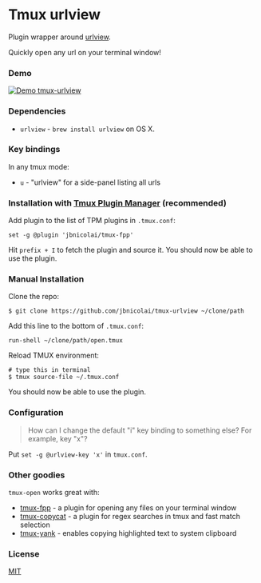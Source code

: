 # Tmux urlview

Plugin wrapper around [urlview](https://github.com/sigpipe/urlview).

Quickly open any url on your terminal window!

### Demo

[![Demo tmux-urlview](http://g.recordit.co/5Uh5W4oaPR.gif)](http://recordit.co/5Uh5W4oaPR)

### Dependencies

- `urlview` - `brew install urlview` on OS X.

### Key bindings

In any tmux mode:

- `u` - "urlview" for a side-panel listing all urls


### Installation with [Tmux Plugin Manager](https://github.com/tmux-plugins/tpm) (recommended)

Add plugin to the list of TPM plugins in `.tmux.conf`:

    set -g @plugin 'jbnicolai/tmux-fpp'


Hit `prefix + I` to fetch the plugin and source it. You should now be able to
use the plugin.

### Manual Installation

Clone the repo:

    $ git clone https://github.com/jbnicolai/tmux-urlview ~/clone/path

Add this line to the bottom of `.tmux.conf`:

    run-shell ~/clone/path/open.tmux

Reload TMUX environment:

    # type this in terminal
    $ tmux source-file ~/.tmux.conf

You should now be able to use the plugin.

### Configuration

> How can I change the default "i" key binding to something else? For example,
> key "x"?

Put `set -g @urlview-key 'x'` in `tmux.conf`.

### Other goodies

`tmux-open` works great with:

- [tmux-fpp](https://github.com/jbnicolai/tmux-fpp) - a plugin for
  opening any files on your terminal window
- [tmux-copycat](https://github.com/tmux-plugins/tmux-copycat) - a plugin for
  regex searches in tmux and fast match selection
- [tmux-yank](https://github.com/tmux-plugins/tmux-yank) - enables copying
  highlighted text to system clipboard

### License

[MIT](LICENSE.md)
